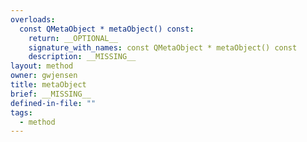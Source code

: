 ```yaml
---
overloads:
  const QMetaObject * metaObject() const:
    return: __OPTIONAL__
    signature_with_names: const QMetaObject * metaObject() const
    description: __MISSING__
layout: method
owner: gwjensen
title: metaObject
brief: __MISSING__
defined-in-file: ""
tags:
  - method
---
```

